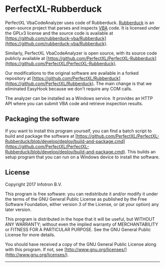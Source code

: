PerfectXL-Rubberduck
====================

PerfectXL VbaCodeAnalyzer uses code of Rubberduck. [Rubberduck](http://rubberduckvba.com/) is an open-source project that parses and inspects [VBA](https://en.wikipedia.org/wiki/Visual_Basic_for_Applications) code. It is licensed under the GPLv3 license and the source code is available at [https://github.com/rubberduck-vba/Rubberduck](https://github.com/rubberduck-vba/Rubberduck).

Similarly, PerfectXL VbaCodeAnalyzer is open source, with its source code publicly available at [https://github.com/PerfectXL/PerfectXL-Rubberduck](https://github.com/PerfectXL/PerfectXL-Rubberduck).

Our modifications to the original software are available in a forked repository at [https://github.com/PerfectXL/Rubberduck](https://github.com/PerfectXL/Rubberduck). The main change is that we eliminated EasyHook because we don't require any COM calls.

The analyzer can be installed as a Windows service. It provides an HTTP API where you can submit VBA code and retrieve inspection results.

Packaging the software
----------------------

If you want to install this program yourself, you can find a batch script to build and package the software at [https://github.com/PerfectXL/PerfectXL-Rubberduck/blob/develop/deploy/build-and-package.cmd](https://github.com/PerfectXL/PerfectXL-Rubberduck/blob/develop/deploy/build-and-package.cmd). This builds an setup program that you can run on a Windows device to install the software.

License
-------

Copyright 2017 Infotron B.V.

This program is free software: you can redistribute it and/or modify it under the terms of the GNU General Public License as published by the Free Software Foundation, either version 3 of the License, or (at your option) any later version.

This program is distributed in the hope that it will be useful, but WITHOUT ANY WARRANTY; without even the implied warranty of MERCHANTABILITY or FITNESS FOR A PARTICULAR PURPOSE. See the GNU General Public License for more details.

You should have received a copy of the GNU General Public License along with this program. If not, see [http://www.gnu.org/licenses/](http://www.gnu.org/licenses/).

------------------------------------------------------------------------
